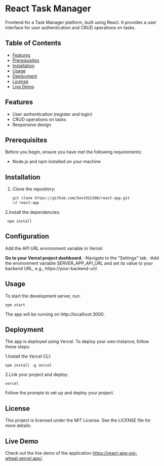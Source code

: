 
# React Task Manager

Frontend for a Task Manager platform, built using React. It provides a user interface for user authentication and CRUD operations on tasks. 

## Table of Contents

- [Features](#features)
- [Prerequisites](#prerequisites)
- [Installation](#installation)
- [Usage](#usage)
- [Deployment](#deployment)
- [License](#license)
- [Live Demo](#live-demo)

## Features

- User authentication (register and login)
- CRUD operations on tasks
- Responsive design

## Prerequisites

Before you begin, ensure you have met the following requirements:

- Node.js and npm installed on your machine

## Installation

1. Clone the repository:

   ```bash
   git clone https://github.com/Soni912108/react-app.git
   cd react-app

2.Install the dependencies:

     npm install
  
   
##  Configuration
Add the API URL environment variable in Vercel:

**Go to your Vercel project dashboard.**
-Navigate to the "Settings" tab.
-Add the environment variable SERVER_APP_API_URL and set its value to your backend URL, e.g., https://your-backend-url/.



## Usage
To start the development server, run:

    npm start
         
The app will be running on http://localhost:3000.

## Deployment

The app is deployed using Vercel. To deploy your own instance, follow these steps:

1.Install the Vercel CLI:

    npm install -g vercel

2.Link your project and deploy:

    vercel

Follow the prompts to set up and deploy your project.


## License

This project is licensed under the MIT License. See the LICENSE file for more details.

## Live Demo

Check out the live demo of the application https://react-app-psi-wheat.vercel.app/.












  
   
